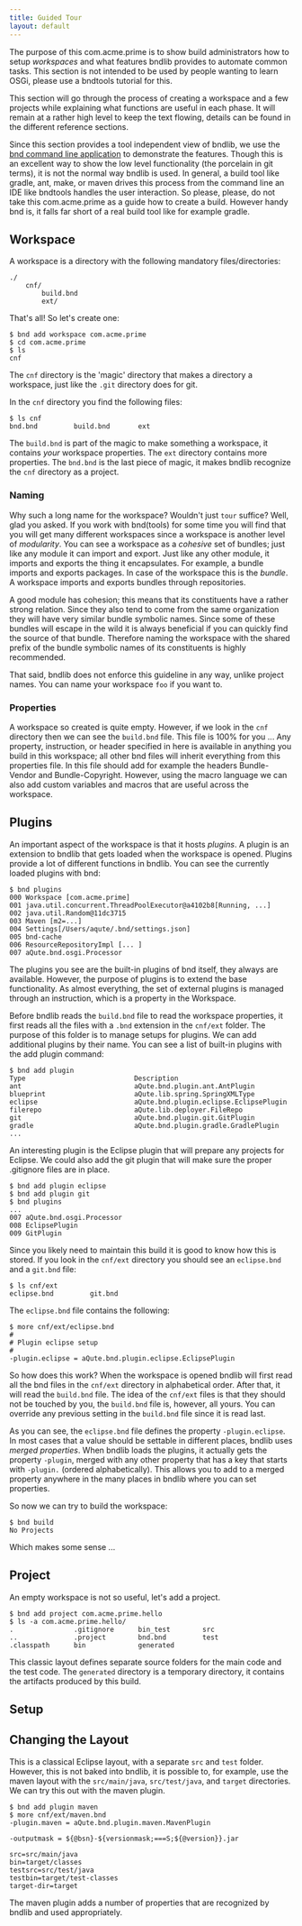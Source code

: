 ```yaml
---
title: Guided Tour
layout: default
---
```


The purpose of this com.acme.prime is to show build administrators how to setup _workspaces_ and what features bndlib provides to automate common tasks. This section is not intended to be used by people wanting to learn OSGi, please use a bndtools tutorial for this. 

This section will go through the process of creating a workspace and a few projects while explaining what functions are useful in each phase. It will remain at a rather high level to keep the text flowing, details can be found in the different reference sections.

Since this section provides a tool independent view of bndlib, we use the [bnd command line application](120-install.html) to demonstrate the features. Though this is an excellent way to show the low level functionality (the porcelain in git terms), it is not the normal way bndlib is used. In general, a build tool like gradle, ant, make, or maven drives this process from the command line an IDE like bndtools handles the user interaction. So please, please, do not take this com.acme.prime as a guide how to create a build. However handy bnd is, it falls far short of a real build tool like for example gradle.

## Workspace

A workspace is a directory with the following mandatory files/directories:

	./
		cnf/
			build.bnd
			ext/

That's all! So let's create one:

	$ bnd add workspace com.acme.prime
	$ cd com.acme.prime
	$ ls
	cnf

The `cnf` directory is the 'magic' directory that makes a directory a workspace, just like the `.git` directory does for git. 

In the `cnf` directory you find the following files:

	$ ls cnf
	bnd.bnd         build.bnd       ext

The `build.bnd` is part of the magic to make something a workspace, it contains *your* workspace properties. The `ext` directory contains more properties. The `bnd.bnd` is the last piece of magic, it makes bndlib recognize the `cnf` directory as a project.

### Naming

Why such a long name for the workspace? Wouldn't just `tour` suffice? Well, glad you asked. If you work with bnd(tools) for some time you will find that you will get many different workspaces since a workspace is another level of _modularity_. You can see a workspace as a _cohesive_ set of bundles; just like any module it can import and export. Just like any other module, it imports and exports the thing it encapsulates. For example, a bundle imports and exports packages. In case of the workspace this is the _bundle_. A workspace imports and exports bundles through repositories. 

A good module has cohesion; this means that its constituents have a rather strong relation. Since they also tend to come from the same organization they will have very similar bundle symbolic names. Since some of these bundles will escape in the wild it is always beneficial if you can quickly find the source of that bundle. Therefore naming the workspace with the shared prefix of the bundle symbolic names of its constituents is highly recommended.

That said, bndlib does not enforce this guideline in any way, unlike project names. You can name your workspace `foo` if you want to.

### Properties 

A workspace so created is quite empty. However, if we look in the `cnf` directory then we can see the `build.bnd` file. This file  is 100% for you ... Any property, instruction, or header specified in here is available in anything you build in this workspace; all other bnd files will inherit everything from this properties file. In this file should add for example the headers Bundle-Vendor and Bundle-Copyright. However, using the macro language we can also add custom variables and macros that are useful across the workspace.

## Plugins

An important aspect of the workspace is that it hosts _plugins_. A plugin is an extension to bndlib that gets loaded when the workspace is opened. Plugins provide a lot of different functions in bndlib. You can see the currently loaded plugins with bnd:

	$ bnd plugins
	000 Workspace [com.acme.prime]
	001 java.util.concurrent.ThreadPoolExecutor@a4102b8[Running, ...]
	002 java.util.Random@11dc3715
	003 Maven [m2=...]
	004 Settings[/Users/aqute/.bnd/settings.json]
	005 bnd-cache
	006 ResourceRepositoryImpl [... ]
	007 aQute.bnd.osgi.Processor

The plugins you see are the built-in plugins of bnd itself, they always are available. However, the purpose of plugins is to extend the base functionality. As almost everything, the set of external plugins is managed through an instruction, which is a property in the Workspace.

Before bndlib reads the `build.bnd` file to read the workspace properties, it first reads all the files with a `.bnd` extension in the `cnf/ext` folder. The purpose of this folder is to manage setups for plugins. We can add additional plugins by their name. You can see a list of built-in plugins with the add plugin command:

	$ bnd add plugin
	Type                           Description
	ant                            aQute.bnd.plugin.ant.AntPlugin
	blueprint                      aQute.lib.spring.SpringXMLType
	eclipse                        aQute.bnd.plugin.eclipse.EclipsePlugin
	filerepo                       aQute.lib.deployer.FileRepo
	git                            aQute.bnd.plugin.git.GitPlugin
	gradle                         aQute.bnd.plugin.gradle.GradlePlugin
	...

An interesting plugin is the Eclipse plugin that will prepare any projects for Eclipse. We could also add the git plugin that will make sure the proper .gitignore files are in place.

	$ bnd add plugin eclipse
	$ bnd add plugin git
	$ bnd plugins
	...
	007 aQute.bnd.osgi.Processor
	008 EclipsePlugin
	009 GitPlugin
	
Since you likely need to maintain this build it is good to know how this is stored. If you look in the `cnf/ext` directory you should see an `eclipse.bnd` and a `git.bnd` file:


	$ ls cnf/ext
	eclipse.bnd			git.bnd

The `eclipse.bnd` file contains the following:

	$ more cnf/ext/eclipse.bnd
	#
	# Plugin eclipse setup
	#
	-plugin.eclipse = aQute.bnd.plugin.eclipse.EclipsePlugin

So how does this work? When the workspace is opened bndlib will first read all the bnd files in the `cnf/ext` directory in alphabetical order. After that, it will read the `build.bnd` file. The idea of the `cnf/ext` files is that they should not be touched by you, the `build.bnd` file is, however, all yours. You can override any previous setting in the `build.bnd` file since it is read last. 

As you can see, the `eclipse.bnd` file defines the property `-plugin.eclipse`. In most cases that a value should be settable in different places, bndlib uses _merged properties_. When bndlib loads the plugins, it actually gets the property `-plugin`, merged with any other property that has a key that starts with `-plugin.` (ordered alphabetically). This allows you to add to a merged property anywhere in the many places in bndlib where you can set properties.  

So now we can try to build the workspace:

	$ bnd build
	No Projects

Which makes some sense ...

## Project

An empty workspace is not so useful, let's add a project. 

	$ bnd add project com.acme.prime.hello
	$ ls -a com.acme.prime.hello/
	.               .gitignore      bin_test        src
	..              .project        bnd.bnd         test
	.classpath      bin             generated

This classic layout defines separate source folders for the main code and the test code. The `generated` directory is a temporary directory, it contains the artifacts produced by this build. 

## Setup




## Changing the Layout
This is a classical Eclipse layout, with a separate `src` and `test` folder. However, this is not baked into bndlib, it is possible to, for example, use the maven layout with the `src/main/java`, `src/test/java`, and `target` directories. We can try this out with the maven plugin.

	$ bnd add plugin maven
	$ more cnf/ext/maven.bnd
	-plugin.maven = aQute.bnd.plugin.maven.MavenPlugin

	-outputmask = ${@bsn}-${versionmask;===S;${@version}}.jar
	
	src=src/main/java
	bin=target/classes
	testsrc=src/test/java
	testbin=target/test-classes
	target-dir=target

The maven plugin adds a number of properties that are recognized by bndlib and used appropriately. 

